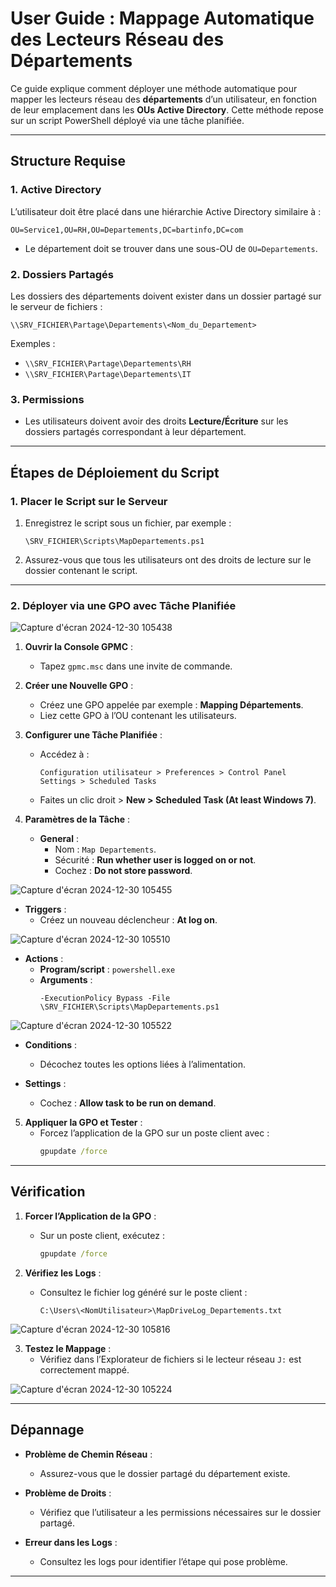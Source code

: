 # User Guide : Mappage Automatique des Lecteurs Réseau des Départements

Ce guide explique comment déployer une méthode automatique pour mapper les lecteurs réseau des **départements** d’un utilisateur, en fonction de leur emplacement dans les **OUs Active Directory**. Cette méthode repose sur un script PowerShell déployé via une tâche planifiée.

---

## **Structure Requise**

### **1. Active Directory**

L’utilisateur doit être placé dans une hiérarchie Active Directory similaire à :

```plaintext
OU=Service1,OU=RH,OU=Departements,DC=bartinfo,DC=com
```

- Le département doit se trouver dans une sous-OU de `OU=Departements`.

### **2. Dossiers Partagés**

Les dossiers des départements doivent exister dans un dossier partagé sur le serveur de fichiers :

```plaintext
\\SRV_FICHIER\Partage\Departements\<Nom_du_Departement>
```

Exemples :
- `\\SRV_FICHIER\Partage\Departements\RH`
- `\\SRV_FICHIER\Partage\Departements\IT`

### **3. Permissions**

- Les utilisateurs doivent avoir des droits **Lecture/Écriture** sur les dossiers partagés correspondant à leur département.

---

## **Étapes de Déploiement du Script**

### **1. Placer le Script sur le Serveur**

1. Enregistrez le script sous un fichier, par exemple :
   ```plaintext
   \SRV_FICHIER\Scripts\MapDepartements.ps1
   ```

2. Assurez-vous que tous les utilisateurs ont des droits de lecture sur le dossier contenant le script.

---

### **2. Déployer via une GPO avec Tâche Planifiée**

![Capture d'écran 2024-12-30 105438](https://github.com/user-attachments/assets/2f3e21fc-ccf3-4e6b-894c-09090e26ba5a)

1. **Ouvrir la Console GPMC** :
   - Tapez `gpmc.msc` dans une invite de commande.

2. **Créer une Nouvelle GPO** :
   - Créez une GPO appelée par exemple : **Mapping Départements**.
   - Liez cette GPO à l’OU contenant les utilisateurs.

3. **Configurer une Tâche Planifiée** :
   - Accédez à :
     ```plaintext
     Configuration utilisateur > Preferences > Control Panel Settings > Scheduled Tasks
     ```
   - Faites un clic droit > **New > Scheduled Task (At least Windows 7)**.

4. **Paramètres de la Tâche** :

   - **General** :
     - Nom : `Map Departements`.
     - Sécurité : **Run whether user is logged on or not**.
     - Cochez : **Do not store password**.

![Capture d'écran 2024-12-30 105455](https://github.com/user-attachments/assets/a5ed9979-606d-4200-997b-26c46cc13e4a)

   - **Triggers** :
     - Créez un nouveau déclencheur : **At log on**.

![Capture d'écran 2024-12-30 105510](https://github.com/user-attachments/assets/0f3b380d-3879-4c5f-9379-c12e5ef195af)

   - **Actions** :
     - **Program/script** : `powershell.exe`
     - **Arguments** :
       ```plaintext
       -ExecutionPolicy Bypass -File \SRV_FICHIER\Scripts\MapDepartements.ps1
       ```

![Capture d'écran 2024-12-30 105522](https://github.com/user-attachments/assets/75b45334-0566-474b-aa2a-6144c11fe1c7)

   - **Conditions** :
     - Décochez toutes les options liées à l’alimentation.

   - **Settings** :
     - Cochez : **Allow task to be run on demand**.

5. **Appliquer la GPO et Tester** :
   - Forcez l’application de la GPO sur un poste client avec :
     ```cmd
     gpupdate /force
     ```

---

## **Vérification**

1. **Forcer l’Application de la GPO** :
   - Sur un poste client, exécutez :
     ```cmd
     gpupdate /force
     ```

2. **Vérifiez les Logs** :
   - Consultez le fichier log généré sur le poste client :
     ```plaintext
     C:\Users\<NomUtilisateur>\MapDriveLog_Departements.txt
     ```

![Capture d'écran 2024-12-30 105816](https://github.com/user-attachments/assets/dfbb6371-1e3a-4560-8e70-adcee22906e7)

3. **Testez le Mappage** :
   - Vérifiez dans l’Explorateur de fichiers si le lecteur réseau `J:` est correctement mappé.

![Capture d'écran 2024-12-30 105224](https://github.com/user-attachments/assets/5ae0dfb2-dcd4-4800-a871-bb116dccdc4b)

---

## **Dépannage**

- **Problème de Chemin Réseau** :
  - Assurez-vous que le dossier partagé du département existe.

- **Problème de Droits** :
  - Vérifiez que l’utilisateur a les permissions nécessaires sur le dossier partagé.

- **Erreur dans les Logs** :
  - Consultez les logs pour identifier l’étape qui pose problème.

---

